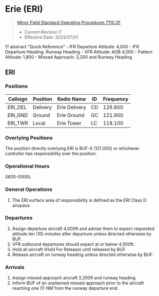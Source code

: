 # Erie (ERI)
> [Minor Field Standard Operating Procedures 7110.2F](../../authority-sections/7110.2F-authority.md)
> - Current Revision F
> - Effective Date: 2023/07/01

!!! abstract "Quick Reference"
    - IFR Departure Altitude: 4,000
    - IFR Departure Heading: Runway Heading
    - VFR Altitude: AOB 4,000
    - Pattern Altitude: 1,800
    - Missed Approach: 3,200 and Runway Heading


## ERI

### Positions
| Callsign | Position | Radio Name | ID | Frequency |
| -- | -- | -- | -- | -- |
| ERI_DEL | Delivery |  Erie Delivery | CD | 126.800 |
| ERI_GND | Ground |  Erie Ground | GC | 121.900 |
| ERI_TWR | Local |  Erie Tower | LC | 118.100 |

### Overlying Positions
The position directly overlying ERI is BUF-X (121.000) or whichever controller has responsibility over the position.

### Operational Hours
0600-0000L

### General Operations
1. The ERI surface area of responsibility is defined as the ERI Class D airspace.


### Departures
1. Assign departure aircraft 4,000ft and advise them to expect requested altitude ten (10) minutes after departure unless directed otherwise by BUF.
2. VFR outbound departures should expect at or below 4,000ft.
3. Hold all aircraft (Hold For Release) until released by BUF.
4. Release aircraft on runway heading unless directed otherwise by BUF.


### Arrivals
1. Assign missed approach aircraft 3,200ft and runway heading.
2. Inform BUF of an unplanned missed approach prior to the aircraft reaching one (1) NM from the runway departure end.

